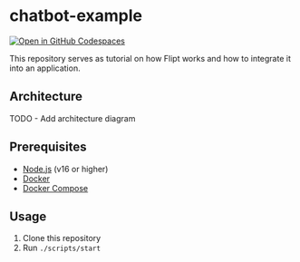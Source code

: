 # chatbot-example

[![Open in GitHub Codespaces](https://github.com/codespaces/badge.svg)](https://codespaces.new/flipt-io/chatbot-example?quickstart=1)

This repository serves as tutorial on how Flipt works and how to integrate it into an application.

## Architecture

TODO - Add architecture diagram

## Prerequisites

- [Node.js](https://nodejs.org/en/download/) (v16 or higher)
- [Docker](https://docs.docker.com/get-docker/)
- [Docker Compose](https://docs.docker.com/compose/install/)

## Usage

1. Clone this repository
2. Run `./scripts/start`
